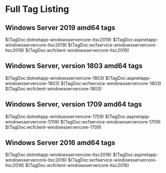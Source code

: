 # Full Tag Listing

## Windows Server 2019 amd64 tags

$(TagDoc:dotnetapp-windowsservercore-ltsc2019)
$(TagDoc:aspnetapp-windowsservercore-ltsc2019)
$(TagDoc:wcfservice-windowsservercore-ltsc2019)
$(TagDoc:wcfclient-windowsservercore-ltsc2019)

## Windows Server, version 1803 amd64 tags

$(TagDoc:dotnetapp-windowsservercore-1803)
$(TagDoc:aspnetapp-windowsservercore-1803)
$(TagDoc:wcfservice-windowsservercore-1803)
$(TagDoc:wcfclient-windowsservercore-1803)

## Windows Server, version 1709 amd64 tags

$(TagDoc:dotnetapp-windowsservercore-1709)
$(TagDoc:aspnetapp-windowsservercore-1709)
$(TagDoc:wcfservice-windowsservercore-1709)
$(TagDoc:wcfclient-windowsservercore-1709)

## Windows Server 2016 amd64 tags

$(TagDoc:dotnetapp-windowsservercore-ltsc2016)
$(TagDoc:aspnetapp-windowsservercore-ltsc2016)
$(TagDoc:wcfservice-windowsservercore-ltsc2016)
$(TagDoc:wcfclient-windowsservercore-ltsc2016)

